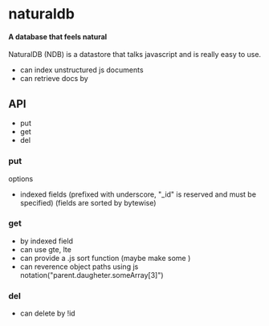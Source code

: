 # naturaldb
#### A database that feels natural

NaturalDB (NDB) is a datastore that talks javascript and is really easy to use.

 * can index unstructured js documents
 * can retrieve docs by 

## API

 * put
 * get
 * del

### put

options

  * indexed fields (prefixed with underscore, "_id" is reserved and must be specified)
  (fields are sorted by bytewise)

### get

  * by indexed field
  * can use gte, lte
  * can provide a .js sort function (maybe make some )
  * can reverence object paths using js notation("parent.daugheter.someArray[3]")

### del

  * can delete by !id